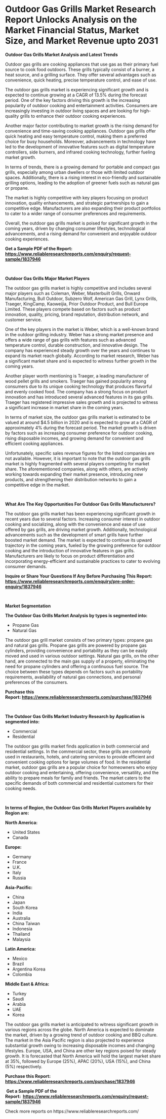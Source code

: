 <p><h1>Outdoor Gas Grills Market Research Report Unlocks Analysis on the Market Financial Status, Market Size, and Market Revenue upto 2031</h1></p><p><strong>Outdoor Gas Grills Market Analysis and Latest Trends</strong></p>
<p><p>Outdoor gas grills are cooking appliances that use gas as their primary fuel source to cook food outdoors. These grills typically consist of a burner, a heat source, and a grilling surface. They offer several advantages such as convenience, quick heating, precise temperature control, and ease of use.</p><p>The outdoor gas grills market is experiencing significant growth and is expected to continue growing at a CAGR of 13.5% during the forecast period. One of the key factors driving this growth is the increasing popularity of outdoor cooking and entertainment activities. Consumers are increasingly investing in outdoor living spaces and are looking for high-quality grills to enhance their outdoor cooking experiences.</p><p>Another major factor contributing to market growth is the rising demand for convenience and time-saving cooking appliances. Outdoor gas grills offer quick heating and easy temperature control, making them a preferred choice for busy households. Moreover, advancements in technology have led to the development of innovative features such as digital temperature controllers, side burners, and infrared cooking technology, further fueling market growth.</p><p>In terms of trends, there is a growing demand for portable and compact gas grills, especially among urban dwellers or those with limited outdoor spaces. Additionally, there is a rising interest in eco-friendly and sustainable grilling options, leading to the adoption of greener fuels such as natural gas or propane.</p><p>The market is highly competitive with key players focusing on product innovation, quality enhancements, and strategic partnerships to gain a competitive edge. Manufacturers are also expanding their product portfolios to cater to a wider range of consumer preferences and requirements.</p><p>Overall, the outdoor gas grills market is poised for significant growth in the coming years, driven by changing consumer lifestyles, technological advancements, and a rising demand for convenient and enjoyable outdoor cooking experiences.</p></p>
<p><strong>Get a Sample PDF of the Report:&nbsp; <a href="https://www.reliableresearchreports.com/enquiry/request-sample/1837946">https://www.reliableresearchreports.com/enquiry/request-sample/1837946</a></strong></p>
<p>&nbsp;</p>
<p><strong>Outdoor Gas Grills Major Market Players</strong></p>
<p><p>The outdoor gas grills market is highly competitive and includes several major players such as Coleman, Weber, Masterbuilt Grills, Onward Manufacturing, Bull Outdoor, Subzero Wolf, American Gas Grill, Lynx Grills, Traeger, KingCamp, Kaoweijia, Prior Outdoor Product, and Bull Europe Limited. These players compete based on factors such as product innovation, quality, pricing, brand reputation, distribution network, and customer service.</p><p>One of the key players in the market is Weber, which is a well-known brand in the outdoor grilling industry. Weber has a strong market presence and offers a wide range of gas grills with features such as advanced temperature control, durable construction, and innovative design. The company has experienced steady growth over the years and continues to expand its market reach globally. According to market research, Weber has a significant market share and is expected to witness further growth in the coming years.</p><p>Another player worth mentioning is Traeger, a leading manufacturer of wood pellet grills and smokers. Traeger has gained popularity among consumers due to its unique cooking technology that produces flavorful and evenly cooked food. The company has a strong focus on product innovation and has introduced several advanced features in its gas grills. Traeger has registered impressive sales growth and is projected to witness a significant increase in market share in the coming years.</p><p>In terms of market size, the outdoor gas grills market is estimated to be valued at around $4.5 billion in 2020 and is expected to grow at a CAGR of approximately 4% during the forecast period. The market growth is driven by factors such as increasing consumer preference for outdoor cooking, rising disposable incomes, and growing demand for convenient and efficient cooking appliances.</p><p>Unfortunately, specific sales revenue figures for the listed companies are not available. However, it is important to note that the outdoor gas grills market is highly fragmented with several players competing for market share. The aforementioned companies, along with others, are actively working towards expanding their market presence, introducing new products, and strengthening their distribution networks to gain a competitive edge in the market.</p></p>
<p>&nbsp;</p>
<p><strong>What Are The Key Opportunities For Outdoor Gas Grills Manufacturers?</strong></p>
<p><p>The outdoor gas grills market has been experiencing significant growth in recent years due to several factors. Increasing consumer interest in outdoor cooking and socializing, along with the convenience and ease of use offered by gas grills, are driving market growth. Additionally, technological advancements such as the development of smart grills have further boosted market demand. The market is expected to continue its upward trajectory in the coming years, fueled by the growing preference for outdoor cooking and the introduction of innovative features in gas grills. Manufacturers are likely to focus on product differentiation and incorporating energy-efficient and sustainable practices to cater to evolving consumer demands.</p></p>
<p><strong>Inquire or Share Your Questions If Any Before Purchasing This Report: <a href="https://www.reliableresearchreports.com/enquiry/pre-order-enquiry/1837946">https://www.reliableresearchreports.com/enquiry/pre-order-enquiry/1837946</a></strong></p>
<p>&nbsp;</p>
<p><strong>Market Segmentation</strong></p>
<p><strong>The Outdoor Gas Grills Market Analysis by types is segmented into:</strong></p>
<p><ul><li>Propane Gas</li><li>Natural Gas</li></ul></p>
<p><p>The outdoor gas grill market consists of two primary types: propane gas and natural gas grills. Propane gas grills are powered by propane gas cylinders, providing convenience and portability as they can be easily moved and used in various outdoor settings. Natural gas grills, on the other hand, are connected to the main gas supply of a property, eliminating the need for propane cylinders and offering a continuous fuel source. The choice between these types depends on factors such as portability requirements, availability of natural gas connections, and personal preferences of the consumers.</p></p>
<p><strong>Purchase this Report:&nbsp;<a href="https://www.reliableresearchreports.com/purchase/1837946">https://www.reliableresearchreports.com/purchase/1837946</a></strong></p>
<p>&nbsp;</p>
<p><strong>The Outdoor Gas Grills Market Industry Research by Application is segmented into:</strong></p>
<p><ul><li>Commercial</li><li>Residential</li></ul></p>
<p><p>The outdoor gas grills market finds application in both commercial and residential settings. In the commercial sector, these grills are commonly used in restaurants, hotels, and catering services to provide efficient and convenient cooking options for large volumes of food. In the residential market, outdoor gas grills are a popular choice for homeowners who enjoy outdoor cooking and entertaining, offering convenience, versatility, and the ability to prepare meals for family and friends. The market caters to the specific demands of both commercial and residential customers for their cooking needs.</p></p>
<p>&nbsp;</p>
<p><strong>In terms of Region, the Outdoor Gas Grills Market Players available by Region are:</strong></p>
<p>
    <p> <strong> North America: </strong>
        <ul>
            <li>United States</li>
            <li>Canada</li>
        </ul>
        </p> 
    <p> <strong> Europe: </strong>
        <ul>
            <li>Germany</li>
            <li>France</li>
            <li>U.K.</li>
            <li>Italy</li>
            <li>Russia</li>
        </ul>
        </p> 
    <p> <strong> Asia-Pacific: </strong>
        <ul>
            <li>China</li>
            <li>Japan</li>
            <li>South Korea</li>
            <li>India</li>
            <li>Australia</li>
            <li>China Taiwan</li>
            <li>Indonesia</li>
            <li>Thailand</li>
            <li>Malaysia</li>
        </ul>
        </p> 
    <p> <strong> Latin America: </strong>
        <ul>
            <li>Mexico</li>
            <li>Brazil</li>
            <li>Argentina Korea</li>
            <li>Colombia</li>
        </ul>
        </p> 
    <p> <strong> Middle East & Africa: </strong>
        <ul>
            <li>Turkey</li>
            <li>Saudi</li>
            <li>Arabia</li>
            <li>UAE</li>
            <li>Korea</li>
        </ul>
    </p>
    </p>
<p><p>The outdoor gas grills market is anticipated to witness significant growth in various regions across the globe. North America is expected to dominate the market, driven by a growing trend of outdoor cooking and BBQ culture. The market in the Asia Pacific region is also projected to experience substantial growth owing to increasing disposable incomes and changing lifestyles. Europe, USA, and China are other key regions poised for steady growth. It is forecasted that North America will hold the largest market share at 35%, followed by Europe (25%), APAC (20%), USA (15%), and China (5%) respectively.</p></p>
<p><strong>Purchase this Report: <a href="https://www.reliableresearchreports.com/purchase/1837946">https://www.reliableresearchreports.com/purchase/1837946</a></strong></p>
<p>&nbsp;<strong>Get a Sample PDF of the Report:&nbsp;&nbsp;<a href="https://www.reliableresearchreports.com/enquiry/request-sample/1837946">https://www.reliableresearchreports.com/enquiry/request-sample/1837946</a></strong></p>
<p><strong></strong></p>
<p>Check more reports on https://www.reliableresearchreports.com/</p>